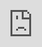 <iframe src="https://asolear-fv2dxf-streamlit-app-um1kn3.streamlit.app/?embedded=true" style="position:fixed; top:0px; left:0px; bottom:0px; right:0px; width:100%; height:100%; border:none; margin:0; padding:0; overflow:hidden; z-index:999999;"> Your browser doesn't support iframes </iframe>
